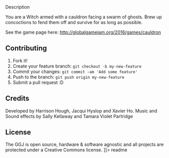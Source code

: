 <snippet>
  <content><![CDATA[
# The Cauldron
The Cauldron was created for the 2016 Melbourne Global Game Jam. 
The melbggj16 branch is how far we managed to develop in the weekend. The master branch will be to show the current release (iOS, Android, Oculus Rift). The develop branch is where we have our current development.

## Description
You are a Witch armed with a cauldron facing a swarm of ghosts. Brew up concoctions to fend them off and survive for as long as possible.

See the game page here: http://globalgamejam.org/2016/games/cauldron

## Contributing
1. Fork it!
2. Create your feature branch: `git checkout -b my-new-feature`
3. Commit your changes: `git commit -am 'Add some feature'`
4. Push to the branch: `git push origin my-new-feature`
5. Submit a pull request :D

## Credits
Developed by Harrison Hough, Jacqui Hyslop and Xavier Ho. Music and Sound effects by Sally Kellaway and Tamara Violet Partridge

## License
The GGJ is open source, hardware & software agnostic and all projects are protected under a Creative Commons license.
]]></content>
  <tabTrigger>readme</tabTrigger>
